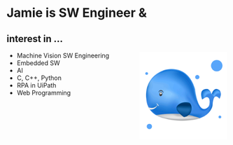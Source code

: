 # Jamie is SW Engineer &

## interest in ...

<img align='right' src='whale.webp' width='200'>

<ul>
    <li>Machine Vision SW Engineering</li>
    <li>Embedded SW</li>
    <li>AI</li>
    <li>C, C++, Python</li>
    <li>RPA in UiPath</li>
    <li>Web Programming</li>
</ul>
